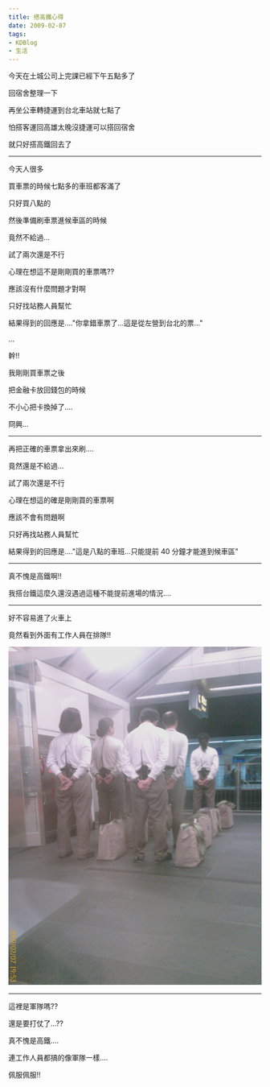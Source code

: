 ```yaml
---
title: 搭高鐵心得
date: 2009-02-07
tags:
- KDBlog
- 生活
---
```

今天在土城公司上完課已經下午五點多了

回宿舍整理一下

再坐公車轉捷運到台北車站就七點了

怕搭客運回高雄太晚沒捷運可以搭回宿舍

就只好搭高鐵回去了

---

今天人很多

買車票的時候七點多的車班都客滿了

只好買八點的

然後準備刷車票進候車區的時候

竟然不給過...

試了兩次還是不行

心理在想這不是剛剛買的車票嗎??

應該沒有什麼問題才對啊

只好找站務人員幫忙

結果得到的回應是...."你拿錯車票了...這是從左營到台北的票..."

...

幹!!

我剛剛買車票之後

把金融卡放回錢包的時候

不小心把卡換掉了....

冏興...

---

再把正確的車票拿出來刷....

竟然還是不給過...

試了兩次還是不行

心理在想這的確是剛剛買的車票啊

應該不會有問題啊

只好再找站務人員幫忙

結果得到的回應是...."這是八點的車班...只能提前 40 分鐘才能進到候車區"

---

真不愧是高鐵啊!!

我搭台鐵這麼久還沒遇過這種不能提前進場的情況....

---

好不容易進了火車上

竟然看到外面有工作人員在排隊!!

![](IMAG0289.jpg)

---

這裡是軍隊嗎??

還是要打仗了...??

真不愧是高鐵....

連工作人員都搞的像軍隊一樣....

佩服佩服!!


